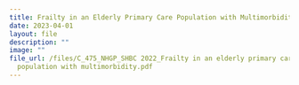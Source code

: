 ```yaml
---
title: Frailty in an Elderly Primary Care Population with Multimorbidity
date: 2023-04-01
layout: file
description: ""
image: ""
file_url: /files/C_475_NHGP_SHBC 2022_Frailty in an elderly primary care
  population with multimorbidity.pdf
---
```

